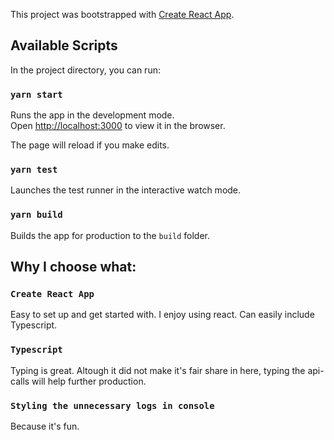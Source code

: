 This project was bootstrapped with [Create React App](https://github.com/facebook/create-react-app).

## Available Scripts

In the project directory, you can run:

### `yarn start`

Runs the app in the development mode.<br />
Open [http://localhost:3000](http://localhost:3000) to view it in the browser.

The page will reload if you make edits.<br />

### `yarn test`

Launches the test runner in the interactive watch mode.<br />

### `yarn build`

Builds the app for production to the `build` folder.<br />

## Why I choose what:

### `Create React App`

Easy to set up and get started with.
I enjoy using react.
Can easily include Typescript.

### `Typescript`

Typing is great.
Altough it did not make it's fair share in here, typing the api-calls will help further production.

### `Styling the unnecessary logs in console`

Because it's fun.
